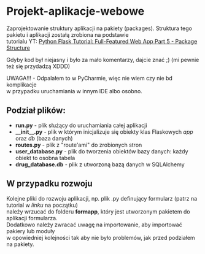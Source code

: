 # Projekt-aplikacje-webowe

Zaprojektowanie struktury aplikacji na pakiety (packages).
Struktura tego pakietu i aplikacji zostałą zrobiona na podstawie\
tutorialu YT: [Python Flask Tutorial: Full-Featured Web App Part 5 - Package Structure](https://www.youtube.com/watch?v=44PvX0Yv368)

Gdyby kod był niejasny i było za mało komentarzy, dajcie znać ;) (mi pewnie też się przydadzą XDDD)

UWAGA!!! - Odpalałem to w PyCharmie, więc nie wiem czy nie bd komplikacje\
w przypadku uruchamiania w innym IDE albo  osobno.

## Podział plików:
- **run.py** - plik służący do uruchamiania całej aplikacji
- **\_\_init__.py** - plik w którym inicjalizuje się obiekty klas Flaskowych *app* oraz *db* (baza danych)
- **routes.py** - plik z "route'ami" do zrobionych stron
- **user_database.py** - plik do tworzenia obiektów bazy danych: każdy obiekt to osobna tabela
- **drug_database.db** - plik z utworzoną bazą danych w SQLAlchemy

## W przypadku rozwoju
Kolejne pliki do rozwoju aplikacji, np. plik .py definujący formularz (patrz na tutorial w *linku* na początku)  
należy wrzucać do folderu **formapp**, który jest utworzonym pakietem do aplikacji formularza.  
Dodatkowo należy zwracać uwagę na importowanie, aby importować pakiery lub moduły   
w opowiedniej kolejności tak aby nie było problemów, jak przed podziałem na pakiety.